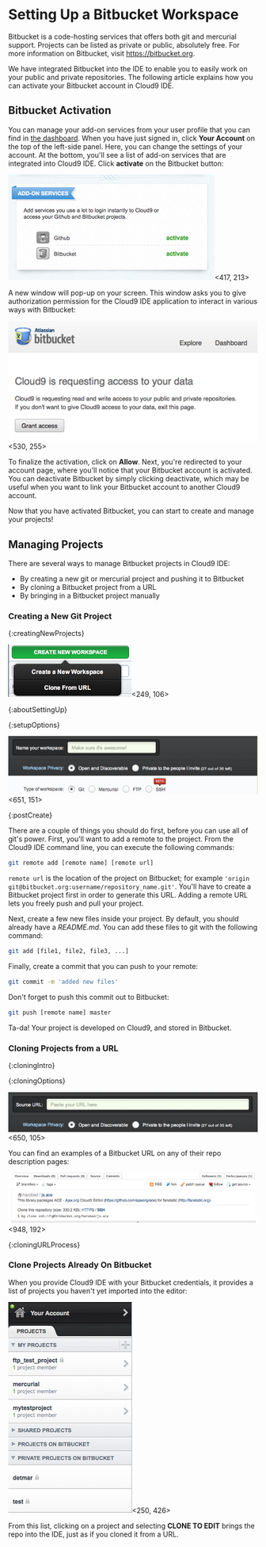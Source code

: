 # Setting Up a Bitbucket Workspace

Bitbucket is a code-hosting services that offers both git and mercurial support. Projects can be listed as private or public, absolutely free. For more information on Bitbucket, visit <https://bitbucket.org>. 

We have integrated Bitbucket into the IDE to enable you to easily work on your public and private repositories. The following article explains how you can activate your Bitbucket account in Cloud9 IDE.

## Bitbucket Activation

You can manage your add-on services from your user profile that you can find in [the dashboard](./dashboard.html). When you have just signed in, click **Your Account** on the top of the left-side panel. Here, you can change the settings of your account. At the bottom, you'll see a list of add-on services that are integrated into Cloud9 IDE. Click **activate** on the Bitbucket button:

![Add-on Services Screenshot](./resources/images/addonServices.png)<417, 213>

A new window will pop-up on your screen. This window asks you to give authorization permission for the Cloud9 IDE application to interact in various ways with Bitbucket:

![Bitbucket Permissions Window](./resources/images/bitbucketAuthorization.png)<530, 255>

To finalize the activation, click on **Allow**. Next, you're redirected to your account page, where you'll notice that your Bitbucket account is activated. You can deactivate Bitbucket by simply clicking deactivate, which may be useful when you want to link your Bitbucket account to another Cloud9 account.

Now that you have activated Bitbucket, you can start to create and manage your projects!

## Managing Projects

There are several ways to manage Bitbucket projects in Cloud9 IDE:

* By creating a new git or mercurial project and pushing it to Bitbucket
* By cloning a Bitbucket project from a URL
* By bringing in a Bitbucket project manually

### Creating a New Git Project

{:creatingNewProjects}

![New project menu](./resources/images/newWorkspace.png)<249, 106>

{:aboutSettingUp}

{:setupOptions}

![New Project Options](./resources/images/createNewWorkspaceOptions.png)<651, 151>

{:postCreate}

There are a couple of things you should do first, before you can use all of git's power. First, you'll want to add a remote to the project. From the Cloud9 IDE command line, you can execute the following commands: 

```bash
git remote add [remote name] [remote url]
```

`remote url` is the location of the project on Bitbucket; for example `'origin git@bitbucket.org:username/repository_name.git'`. You'll have to create a Bitbucket project first in order to generate this URL. Adding a remote URL lets you freely push and pull your project.

Next, create a few new files inside your project. By default, you should already have a _README.md_. You can add these files to git with the following command:

```bash
git add [file1, file2, file3, ...]
```

Finally, create a commit that you can push to your remote:

```bash
git commit -m 'added new files'
```

Don't forget to push this commit out to Bitbucket: 

```bash
git push [remote name] master
```

Ta-da! Your project is developed on Cloud9, and stored in Bitbucket.

### Cloning Projects from a URL

{:cloningIntro}

{:cloningOptions}

![Clone Project Options](./resources/images/cloneWorkspaceOptions.png)<650, 105>

You can find an examples of a Bitbucket URL on any of their repo description pages:

![Bitbucket Repo Description](./resources/images/bitbucketProjectURL.png)<948, 192>

{:cloningURLProcess}

### Clone Projects Already On Bitbucket

When you provide Cloud9 IDE with your Bitbucket credentials, it provides a list of projects you haven't yet imported into the editor:

![Bitbucket Pending Projects](./resources/images/bitbucketPendingWorkspaces.png)<250, 426>

From this list, clicking on a project and selecting **CLONE TO EDIT** brings the repo into the IDE, just as if you cloned it from a URL.